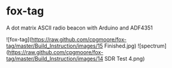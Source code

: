 # fox-tag
A dot matrix ASCII radio beacon with Arduino and ADF4351

![fox-tag](https://raw.github.com/cpgmoore/fox-tag/master/Build_Instruction/images/15 Finished.jpg)
![spectrum](https://raw.github.com/cpgmoore/fox-tag/master/Build_Instruction/images/14 SDR Test 4.png)
